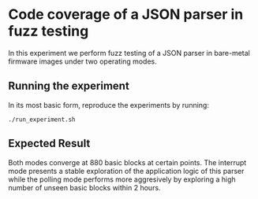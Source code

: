 # Code coverage of a JSON parser in fuzz testing
In this experiment we perform fuzz testing of a JSON parser in bare-metal firmware images under two operating modes.

## Running the experiment
In its most basic form, reproduce the experiments by running:
```
./run_experiment.sh 
```

## Expected Result
Both modes converge at 880 basic blocks at certain points. The interrupt mode presents a stable exploration of the application logic of this parser while the polling mode performs more aggresively by exploring a high number of unseen basic blocks within 2 hours.
